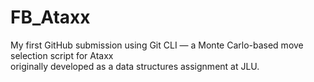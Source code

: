 # FB_Ataxx

My first GitHub submission using Git CLI — a Monte Carlo-based move selection script for Ataxx  
originally developed as a data structures assignment at JLU.
